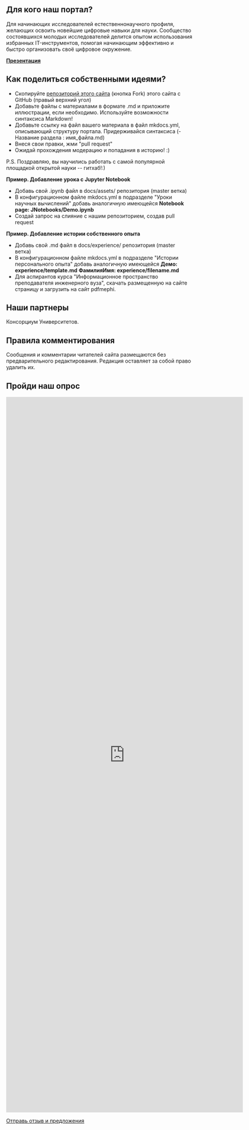 ## Для кого наш портал?

Для начинающих исследователей естественнонаучного профиля, желающих освоить новейшие цифровые навыки для науки. Сообщество состоявшихся молодых исследователей делится опытом использования избранных IT-инструментов, помогая начинающим эффективно и быстро организовать своё цифровое окружение.

[**Презентация**](https://research-instruments.github.io/announcement/)
## Как поделиться собственными идеями?

- Скопируйте [репозиторий этого сайта](https://github.com/research-instruments/research-instruments.github.io) (кнопка Fork) этого сайта с GitHub (правый верхний угол)
- Добавьте файлы с материалами в формате .md и приложите иллюстрации, если необходимо. Используйте возможности синтаксиса Markdown!
- Добавьте ссылку на файл вашего материала в файл mkdocs.yml, описывающий структуру портала. Придерживайся синтаксиса (- Название раздела : имя_файла.md)
- Внеся свои правки, жми "pull request"
- Ожидай прохождения модерацию и попадания в историю! :)

P.S. Поздравляю, вы научились работать с самой популярной площадкой открытой науки -- гитхаб!:)

**Пример. Добавление урока с Jupyter Notebook**

- Добавь свой .ipynb файл в docs/assets/ репозитория (master ветка)
- В конфигурационном файле mkdocs.yml в подразделе "Уроки научных вычислений" добавь аналогичную имеющейся
    __Notebook page: JNotebooks/Demo.ipynb__
- Создай запрос на слияние с нашим репозиторием, создав pull request

**Пример. Добавление истории собственного опыта**

- Добавь свой .md файл в docs/experience/ репозитория (master ветка)
- В конфигурационном файле mkdocs.yml в подразделе "Истории персонального опыта" добавь аналогичную имеющейся __Демо: experience/template.md__
    __ФамилияИмя: experience/filename.md__
- Для аспирантов курса "Информационное пространство преподавателя инженерного вуза", скачать размещенную на сайте страницу и загрузить на сайт pdfmephi.

## Наши партнеры

Консорциум Университетов.

## Правила комментирования

Сообщения и комментарии читателей сайта размещаются без предварительного редактирования. Редакция оставляет за собой право удалить их.


## Пройди наш опрос

<iframe src="https://docs.google.com/forms/d/e/1FAIpQLScbGxWBWkvc6RVkyxEQ5hb9MD-wHjcgCBFIwHs8nvnQA3wT5w/viewform?embedded=true" width="640" height="1935" frameborder="0" marginheight="0" marginwidth="0">Анкета</iframe>


[Отправь отзыв и предложения](mailto:rosatom-dev@mephi.ru)